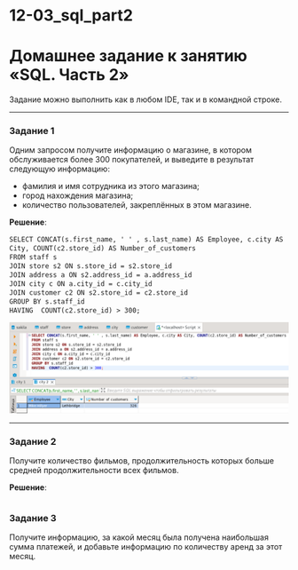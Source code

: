 # 12-03_sql_part2

# Домашнее задание к занятию «SQL. Часть 2»

Задание можно выполнить как в любом IDE, так и в командной строке.

---

### Задание 1

Одним запросом получите информацию о магазине, в котором обслуживается более 300 покупателей, и выведите в результат следующую информацию: 
- фамилия и имя сотрудника из этого магазина;
- город нахождения магазина;
- количество пользователей, закреплённых в этом магазине.

**Решение**:
```
SELECT CONCAT(s.first_name, ' ' , s.last_name) AS Employee, c.city AS City, COUNT(c2.store_id) AS Number_of_customers
FROM staff s
JOIN store s2 ON s.store_id = s2.store_id
JOIN address a ON s2.address_id = a.address_id
JOIN city c ON a.city_id = c.city_id
JOIN customer c2 ON s2.store_id = c2.store_id
GROUP BY s.staff_id
HAVING  COUNT(c2.store_id) > 300;
```

<kbd>![](img/sakila_store_greater_300_customers.png)</kbd> 

---

### Задание 2

Получите количество фильмов, продолжительность которых больше средней продолжительности всех фильмов.

**Решение**:
```

```

### Задание 3

Получите информацию, за какой месяц была получена наибольшая сумма платежей, и добавьте информацию по количеству аренд за этот месяц.


